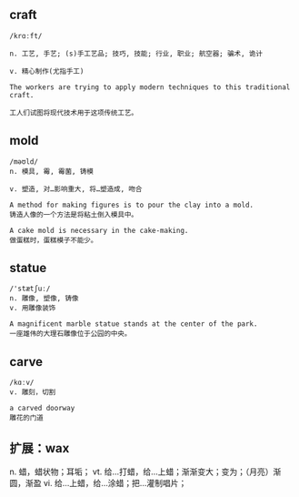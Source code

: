## craft
```
/krɑːft/

n. 工艺, 手艺; (s)手工艺品; 技巧, 技能; 行业, 职业; 航空器; 骗术, 诡计

v. 精心制作(尤指手工)

The workers are trying to apply modern techniques to this traditional craft.

工人们试图将现代技术用于这项传统工艺。
```

## mold
```
/məʊld/
n. 模具, 霉, 霉菌, 铸模

v. 塑造, 对…影响重大, 将…塑造成, 吻合

A method for making figures is to pour the clay into a mold.
铸造人像的一个方法是将粘土倒入模具中。

A cake mold is necessary in the cake-making.
做蛋糕时，蛋糕模子不能少。
```

## statue
```
/'stætʃuː/
n. 雕像, 塑像, 铸像
v. 用雕像装饰

A magnificent marble statue stands at the center of the park.
一座雄伟的大理石雕像位于公园的中央。
```

## carve
```
/kɑːv/
v. 雕刻，切割

a carved doorway
雕花的门道
```

## 扩展：wax
n. 蜡，蜡状物；耳垢；
vt. 给…打蜡，给…上蜡；渐渐变大；变为；（月亮）渐圆，渐盈
vi. 给…上蜡，给…涂蜡；把…灌制唱片；